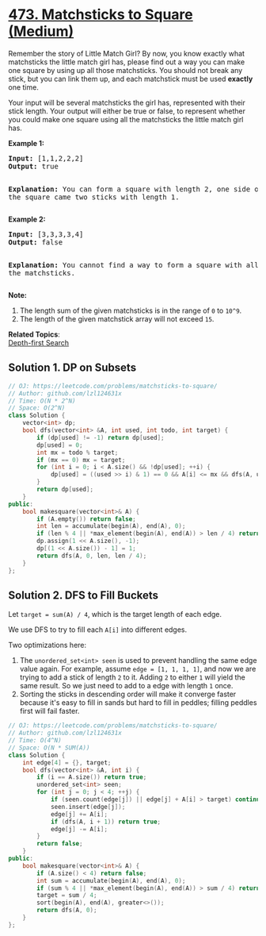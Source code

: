 # [473. Matchsticks to Square (Medium)](https://leetcode.com/problems/matchsticks-to-square/)

<p>Remember the story of Little Match Girl? By now, you know exactly what matchsticks the little match girl has, please find out a way you can make one square by using up all those matchsticks. You should not break any stick, but you can link them up, and each matchstick must be used <b>exactly</b> one time.</p>

<p> Your input will be several matchsticks the girl has, represented with their stick length. Your output will either be true or false, to represent whether you could make one square using all the matchsticks the little match girl has.</p>

<p><b>Example 1:</b><br>
</p><pre><b>Input:</b> [1,1,2,2,2]
<b>Output:</b> true

<b>Explanation:</b> You can form a square with length 2, one side of the square came two sticks with length 1.
</pre>
<p></p>

<p><b>Example 2:</b><br>
</p><pre><b>Input:</b> [3,3,3,3,4]
<b>Output:</b> false

<b>Explanation:</b> You cannot find a way to form a square with all the matchsticks.
</pre>
<p></p>

<p><b>Note:</b><br>
</p><ol>
<li>The length sum of the given matchsticks is in the range of <code>0</code> to <code>10^9</code>.
</li><li>The length of the given matchstick array will not exceed <code>15</code>.</li>
</ol>
<p></p>

**Related Topics**:  
[Depth-first Search](https://leetcode.com/tag/depth-first-search/)

## Solution 1. DP on Subsets

```cpp
// OJ: https://leetcode.com/problems/matchsticks-to-square/
// Author: github.com/lzl124631x
// Time: O(N * 2^N)
// Space: O(2^N)
class Solution {
    vector<int> dp;
    bool dfs(vector<int> &A, int used, int todo, int target) {
        if (dp[used] != -1) return dp[used];
        dp[used] = 0;
        int mx = todo % target;
        if (mx == 0) mx = target;
        for (int i = 0; i < A.size() && !dp[used]; ++i) {
            dp[used] = ((used >> i) & 1) == 0 && A[i] <= mx && dfs(A, used | (1 << i), todo - A[i], target);
        }
        return dp[used];
    }
public:
    bool makesquare(vector<int>& A) {
        if (A.empty()) return false;
        int len = accumulate(begin(A), end(A), 0);
        if (len % 4 || *max_element(begin(A), end(A)) > len / 4) return false;
        dp.assign(1 << A.size(), -1);
        dp[(1 << A.size()) - 1] = 1;
        return dfs(A, 0, len, len / 4);
    }
};
```

## Solution 2. DFS to Fill Buckets

Let `target = sum(A) / 4`, which is the target length of each edge.

We use DFS to try to fill each `A[i]` into different edges.

Two optimizations here:

1. The `unordered_set<int> seen` is used to prevent handling the same edge value again. For example, assume `edge = [1, 1, 1, 1]`, and now we are trying to add a stick of length `2` to it. Adding `2` to either `1` will yield the same result. So we just need to add to a edge with length `1` once.
1. Sorting the sticks in descending order will make it converge faster because it's easy to fill in sands but hard to fill in peddles; filling peddles first will fail faster.

```cpp
// OJ: https://leetcode.com/problems/matchsticks-to-square/
// Author: github.com/lzl124631x
// Time: O(4^N)
// Space: O(N * SUM(A))
class Solution {
    int edge[4] = {}, target;
    bool dfs(vector<int> &A, int i) {
        if (i == A.size()) return true;
        unordered_set<int> seen;
        for (int j = 0; j < 4; ++j) {
            if (seen.count(edge[j]) || edge[j] + A[i] > target) continue;
            seen.insert(edge[j]);
            edge[j] += A[i];
            if (dfs(A, i + 1)) return true;
            edge[j] -= A[i];
        }
        return false;
    }
public:
    bool makesquare(vector<int>& A) {
        if (A.size() < 4) return false;
        int sum = accumulate(begin(A), end(A), 0);
        if (sum % 4 || *max_element(begin(A), end(A)) > sum / 4) return false;
        target = sum / 4;
        sort(begin(A), end(A), greater<>());
        return dfs(A, 0);
    }
};
```